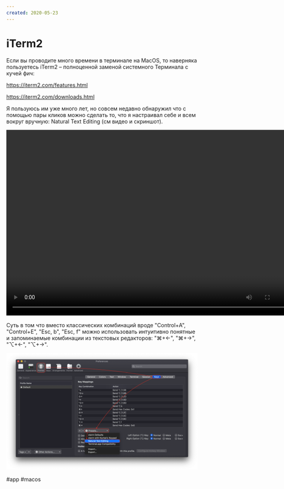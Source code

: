 ```yaml
---
created: 2020-05-23
---
```


# iTerm2

Если вы проводите много времени в терминале на MacOS, то наверняка пользуетесь iTerm2 – полноценной заменой системного Терминала с кучей фич:

https://iterm2.com/features.html

https://iterm2.com/downloads.html

Я пользуюсь им уже много лет, но совсем недавно обнаружил что с помощью пары кликов можно сделать то, что я настраивал себе и всем вокруг вручную: Natural Text Editing (см видео и скриншот).

<video width="760" height="490" controls>
  <source src="iterm2.mp4" type="video/mp4">
</video>

Суть в том что вместо классических комбинаций вроде "Control+A", "Control+E", "Esc, b", "Esc, f" можно использовать интуитивно понятные и запоминаемые комбинации из текстовых редакторов: "⌘+←", "⌘+→", "⌥+←", "⌥+→".

![Настройка Natural Text Editing](iterm2_keys.png "Настройка Natural Text Editing")

#app #macos
